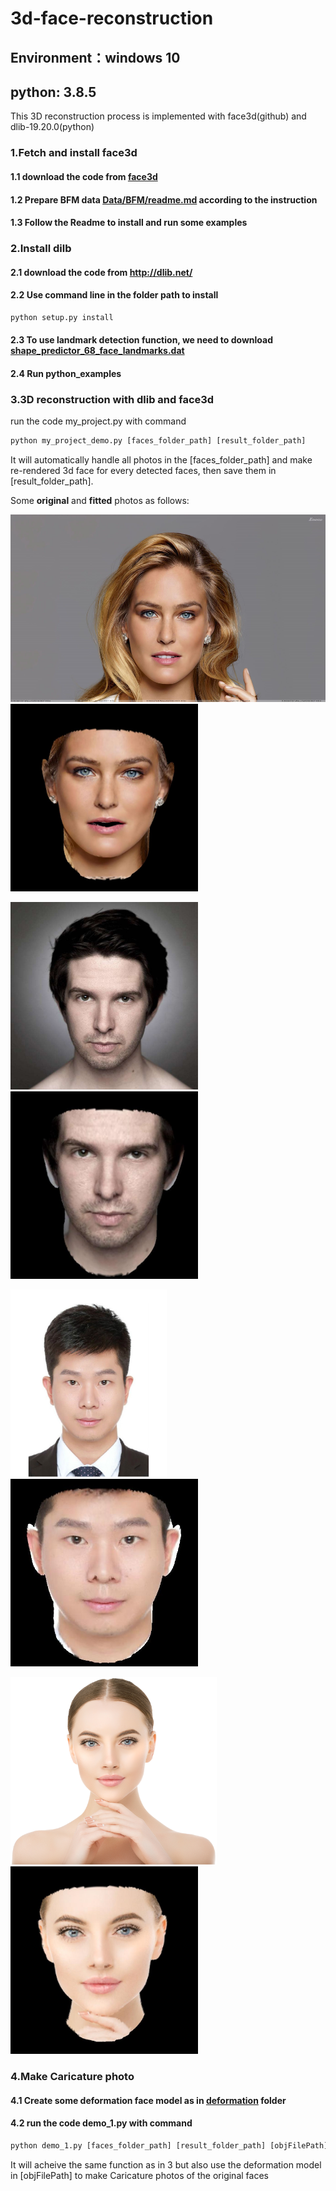 # 3d-face-reconstruction
## Environment：windows 10
## python: 3.8.5

This 3D reconstruction process is implemented with face3d(github) and dlib-19.20.0(python)

### 1.Fetch and install face3d
#### 1.1 download the code from [face3d](https://github.com/YadiraF/face3d)
#### 1.2 Prepare BFM data  [Data/BFM/readme.md](https://github.com/YadiraF/face3d/blob/master/examples/Data/BFM/readme.md) according to the instruction
#### 1.3 Follow the Readme to install and run some examples

### 2.Install dilb
#### 2.1 download the code from http://dlib.net/
#### 2.2 Use command line in the folder path to install
```python 
python setup.py install
```
#### 2.3 To use landmark detection function, we need to download [shape_predictor_68_face_landmarks.dat](http://dlib.net/files/shape_predictor_68_face_landmarks.dat.bz2)
#### 2.4 Run python_examples 

### 3.3D reconstruction with dlib and face3d
run the code my_project.py with command
```python
python my_project_demo.py [faces_folder_path] [result_folder_path]
```
It will automatically handle all photos in the [faces_folder_path] and make re-rendered 3d face for every detected faces, then save them in [result_folder_path].

Some **original** and **fitted** photos as follows:

<img src="faces/Bar%20Refaeli%20Looking%20Front%20Face%20Closeup.jpg" width="533" height="300" alt="icon"/></div>
<img src="new_results/fitted_1_1.jpg" width="300" height="300" alt="icon"/></div>

<img src="faces/face_1.jpg" width="300" height="300" alt="icon"/></div>
<img src="new_results/fitted_2_1.jpg" width="300" height="300" alt="icon"/></div>

<img src="faces/face_3.png" width="250" height="300" alt="icon"/></div>
<img src="new_results/fitted_3_1.jpg" width="300" height="300" alt="icon"/></div>

<img src="faces/festivalclaca.cat-girl-face-png-163356.png" width="330" height="300" alt="icon"/></div>
<img src="new_results/fitted_4_1.jpg" width="300" height="300" alt="icon"/></div>
### 4.Make Caricature photo
#### 4.1 Create some deformation face model as in [deformation](https://github.com/foreverchnf/3d-reconstruction/tree/master/deformation) folder
#### 4.2 run the code demo_1.py with command
```python
python demo_1.py [faces_folder_path] [result_folder_path] [objFilePath]
```
It will acheive the same function as in 3 but also use the deformation model in [objFilePath] to make Caricature photos of the original faces
